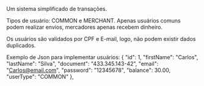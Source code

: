 Um sistema simplificado de transações. 

Tipos de usuário: COMMON e MERCHANT.
Apenas usuários comuns podem realizar envios, mercadores apenas recebem dinheiro.

Os usuários são validados por CPF e E-mail, logo, não podem existir dados duplicados.

Exemplo de Json para implementar usuários:
 {
    "id": 1,
    "firstName": "Carlos",
    "lastName": "Silva",
    "document": "433.345.143-42",
    "email": "Carlos@email.com",
    "password": "12345678",
    "balance": 30.00,
    "userType": "COMMON"
  },
